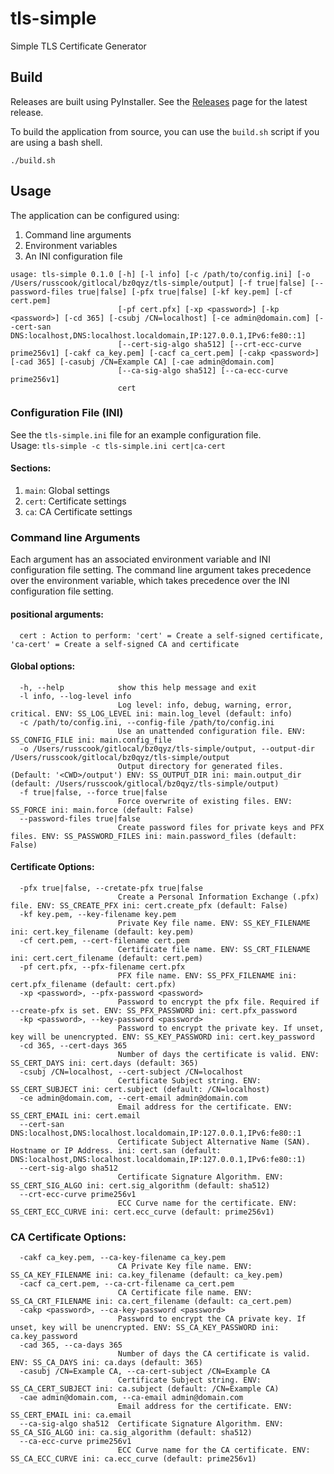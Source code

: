 # tls-simple
Simple TLS Certificate Generator

## Build
Releases are built using PyInstaller. See the [Releases](/releases) page for the latest release.

To build the application from source, you can use the `build.sh` script if you are using a bash shell.
```shell
./build.sh
```


## Usage
The application can be configured using:
1. Command line arguments
2. Environment variables
3. An INI configuration file

```shell
usage: tls-simple 0.1.0 [-h] [-l info] [-c /path/to/config.ini] [-o /Users/russcook/gitlocal/bz0qyz/tls-simple/output] [-f true|false] [--password-files true|false] [-pfx true|false] [-kf key.pem] [-cf cert.pem]
                        [-pf cert.pfx] [-xp <password>] [-kp <password>] [-cd 365] [-csubj /CN=localhost] [-ce admin@domain.com] [--cert-san DNS:localhost,DNS:localhost.localdomain,IP:127.0.0.1,IPv6:fe80::1]
                        [--cert-sig-algo sha512] [--crt-ecc-curve prime256v1] [-cakf ca_key.pem] [-cacf ca_cert.pem] [-cakp <password>] [-cad 365] [-casubj /CN=Example CA] [-cae admin@domain.com]
                        [--ca-sig-algo sha512] [--ca-ecc-curve prime256v1]
                        cert
```
### Configuration File (INI)
See the `tls-simple.ini` file for an example configuration file.   
Usage: `tls-simple -c tls-simple.ini cert|ca-cert`
#### Sections:
1. `main`: Global settings
2. `cert`: Certificate settings
3. `ca`: CA Certificate settings

### Command line Arguments
Each argument has an associated environment variable and INI configuration file setting. 
The command line argument takes precedence over the environment variable, which takes precedence over the INI configuration file setting.
#### positional arguments:
```shell
  cert : Action to perform: 'cert' = Create a self-signed certificate, 'ca-cert' = Create a self-signed CA and certificate
```
#### Global options:
```shell
  -h, --help            show this help message and exit
  -l info, --log-level info
                        Log level: info, debug, warning, error, critical. ENV: SS_LOG_LEVEL ini: main.log_level (default: info)
  -c /path/to/config.ini, --config-file /path/to/config.ini
                        Use an unattended configuration file. ENV: SS_CONFIG_FILE ini: main.config_file
  -o /Users/russcook/gitlocal/bz0qyz/tls-simple/output, --output-dir /Users/russcook/gitlocal/bz0qyz/tls-simple/output
                        Output directory for generated files. (Default: '<CWD>/output') ENV: SS_OUTPUT_DIR ini: main.output_dir (default: /Users/russcook/gitlocal/bz0qyz/tls-simple/output)
  -f true|false, --force true|false
                        Force overwrite of existing files. ENV: SS_FORCE ini: main.force (default: False)
  --password-files true|false
                        Create password files for private keys and PFX files. ENV: SS_PASSWORD_FILES ini: main.password_files (default: False)
```
#### Certificate Options:
```shell
  -pfx true|false, --cretate-pfx true|false
                        Create a Personal Information Exchange (.pfx) file. ENV: SS_CREATE_PFX ini: cert.create_pfx (default: False)
  -kf key.pem, --key-filename key.pem
                        Private Key file name. ENV: SS_KEY_FILENAME ini: cert.key_filename (default: key.pem)
  -cf cert.pem, --cert-filename cert.pem
                        Certificate file name. ENV: SS_CRT_FILENAME ini: cert.cert_filename (default: cert.pem)
  -pf cert.pfx, --pfx-filename cert.pfx
                        PFX file name. ENV: SS_PFX_FILENAME ini: cert.pfx_filename (default: cert.pfx)
  -xp <password>, --pfx-password <password>
                        Password to encrypt the pfx file. Required if --create-pfx is set. ENV: SS_PFX_PASSWORD ini: cert.pfx_password
  -kp <password>, --key-password <password>
                        Password to encrypt the private key. If unset, key will be unencrypted. ENV: SS_KEY_PASSWORD ini: cert.key_password
  -cd 365, --cert-days 365
                        Number of days the certificate is valid. ENV: SS_CERT_DAYS ini: cert.days (default: 365)
  -csubj /CN=localhost, --cert-subject /CN=localhost
                        Certificate Subject string. ENV: SS_CERT_SUBJECT ini: cert.subject (default: /CN=localhost)
  -ce admin@domain.com, --cert-email admin@domain.com
                        Email address for the certificate. ENV: SS_CERT_EMAIL ini: cert.email
  --cert-san DNS:localhost,DNS:localhost.localdomain,IP:127.0.0.1,IPv6:fe80::1
                        Certificate Subject Alternative Name (SAN). Hostname or IP Address. ini: cert.san (default: DNS:localhost,DNS:localhost.localdomain,IP:127.0.0.1,IPv6:fe80::1)
  --cert-sig-algo sha512
                        Certificate Signature Algorithm. ENV: SS_CERT_SIG_ALGO ini: cert.sig_algorithm (default: sha512)
  --crt-ecc-curve prime256v1
                        ECC Curve name for the certificate. ENV: SS_CERT_ECC_CURVE ini: cert.ecc_curve (default: prime256v1)
```
### CA Certificate Options:
```shell
  -cakf ca_key.pem, --ca-key-filename ca_key.pem
                        CA Private Key file name. ENV: SS_CA_KEY_FILENAME ini: ca.key_filename (default: ca_key.pem)
  -cacf ca_cert.pem, --ca-crt-filename ca_cert.pem
                        CA Certificate file name. ENV: SS_CA_CRT_FILENAME ini: ca.cert_filename (default: ca_cert.pem)
  -cakp <password>, --ca-key-password <password>
                        Password to encrypt the CA private key. If unset, key will be unencrypted. ENV: SS_CA_KEY_PASSWORD ini: ca.key_password
  -cad 365, --ca-days 365
                        Number of days the CA certificate is valid. ENV: SS_CA_DAYS ini: ca.days (default: 365)
  -casubj /CN=Example CA, --ca-cert-subject /CN=Example CA
                        Certificate Subject string. ENV: SS_CA_CERT_SUBJECT ini: ca.subject (default: /CN=Example CA)
  -cae admin@domain.com, --ca-email admin@domain.com
                        Email address for the certificate. ENV: SS_CERT_EMAIL ini: ca.email
  --ca-sig-algo sha512  Certificate Signature Algorithm. ENV: SS_CA_SIG_ALGO ini: ca.sig_algorithm (default: sha512)
  --ca-ecc-curve prime256v1
                        ECC Curve name for the CA certificate. ENV: SS_CA_ECC_CURVE ini: ca.ecc_curve (default: prime256v1)
```
